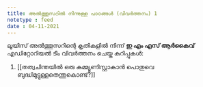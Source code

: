 ```yaml
---
title: അൽത്തൂസറിൽ നിന്നുള്ള പാഠങ്ങൾ (വിവർത്തനം) 1
notetype : feed
date : 04-11-2021
---
```


ലൂയിസ് അൽത്തൂസറിന്റെ കൃതികളിൽ നിന്ന് **ഇ എം എസ് ആർകൈവ്** എഡിറ്റോറിയൽ ടീം വിവർത്തനം ചെയ്ത കുറിപ്പുകൾ:

1. [[തത്വചിന്തയിൽ ഒരു കമ്മ്യൂണിസ്റ്റാകാൻ പൊതുവെ ബുദ്ധിമുട്ടുള്ളതെന്തുകൊണ്ട്?]]

